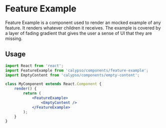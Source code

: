 # Feature Example

Feature Example is a component used to render an mocked example of any feature. It renders whatever children it receives. The example is covered by a layer of fading gradient that gives the user a sense of UI that they are missing.

## Usage

```jsx
import React from 'react';
import FeatureExample from 'calypso/components/feature-example';
import EmptyContent from 'calypso/components/empty-content';

class MyComponent extends React.Component {
	render() {
		return (
			<FeatureExample>
				<EmptyContent />
			</FeatureExample>
		);
	}
}
```
